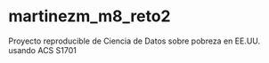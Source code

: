 # martinezm_m8_reto2
Proyecto reproducible de Ciencia de Datos sobre pobreza en EE.UU. usando ACS S1701
